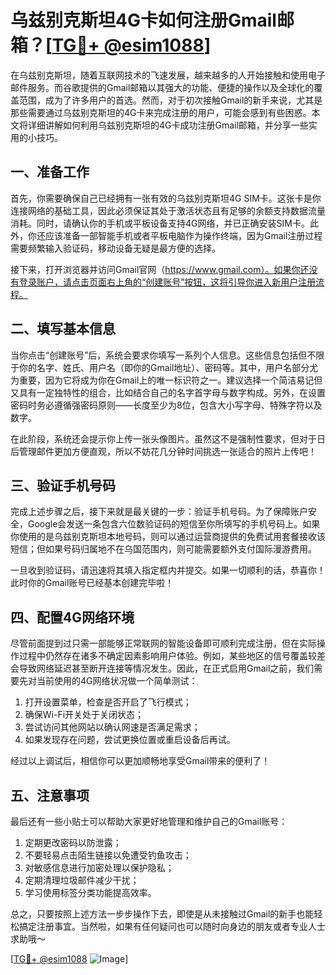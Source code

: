 # 乌兹别克斯坦4G卡如何注册Gmail邮箱？[[TG💪+ @esim1088](https://t.me/s/esim1088)]

在乌兹别克斯坦，随着互联网技术的飞速发展，越来越多的人开始接触和使用电子邮件服务。而谷歌提供的Gmail邮箱以其强大的功能、便捷的操作以及全球化的覆盖范围，成为了许多用户的首选。然而，对于初次接触Gmail的新手来说，尤其是那些需要通过乌兹别克斯坦的4G卡来完成注册的用户，可能会感到有些困惑。本文将详细讲解如何利用乌兹别克斯坦的4G卡成功注册Gmail邮箱，并分享一些实用的小技巧。

## 一、准备工作

首先，你需要确保自己已经拥有一张有效的乌兹别克斯坦4G SIM卡。这张卡是你连接网络的基础工具，因此必须保证其处于激活状态且有足够的余额支持数据流量消耗。同时，请确认你的手机或平板设备支持4G网络，并已正确安装SIM卡。此外，你还应该准备一部智能手机或者平板电脑作为操作终端，因为Gmail注册过程需要频繁输入验证码，移动设备无疑是最方便的选择。

接下来，打开浏览器并访问Gmail官网（https://www.gmail.com）。如果你还没有登录账户，请点击页面右上角的“创建账号”按钮，这将引导你进入新用户注册流程。

## 二、填写基本信息

当你点击“创建账号”后，系统会要求你填写一系列个人信息。这些信息包括但不限于你的名字、姓氏、用户名（即你的Gmail地址）、密码等。其中，用户名部分尤为重要，因为它将成为你在Gmail上的唯一标识符之一。建议选择一个简洁易记但又具有一定独特性的组合，比如结合自己的名字首字母与数字构成。另外，在设置密码时务必遵循强密码原则——长度至少为8位，包含大小写字母、特殊字符以及数字。

在此阶段，系统还会提示你上传一张头像图片。虽然这不是强制性要求，但对于日后管理邮件更加方便直观，所以不妨花几分钟时间挑选一张适合的照片上传吧！

## 三、验证手机号码

完成上述步骤之后，接下来就是最关键的一步：验证手机号码。为了保障账户安全，Google会发送一条包含六位数验证码的短信至你所填写的手机号码上。如果你使用的是乌兹别克斯坦本地号码，则可以通过运营商提供的免费试用套餐接收该短信；但如果号码归属地不在乌国范围内，则可能需要额外支付国际漫游费用。

一旦收到验证码，请迅速将其填入指定框内并提交。如果一切顺利的话，恭喜你！此时你的Gmail账号已经基本创建完毕啦！

## 四、配置4G网络环境

尽管前面提到过只需一部能够正常联网的智能设备即可顺利完成注册，但在实际操作过程中仍然存在诸多不确定因素影响用户体验。例如，某些地区的信号覆盖较差会导致网络延迟甚至断开连接等情况发生。因此，在正式启用Gmail之前，我们需要先对当前使用的4G网络状况做一个简单测试：

1. 打开设置菜单，检查是否开启了飞行模式；
2. 确保Wi-Fi开关处于关闭状态；
3. 尝试访问其他网站以确认网速是否满足需求；
4. 如果发现存在问题，尝试更换位置或重启设备后再试。

经过以上调试后，相信你可以更加顺畅地享受Gmail带来的便利了！

## 五、注意事项

最后还有一些小贴士可以帮助大家更好地管理和维护自己的Gmail账号：

1. 定期更改密码以防泄露；
2. 不要轻易点击陌生链接以免遭受钓鱼攻击；
3. 对敏感信息进行加密处理以保护隐私；
4. 定期清理垃圾邮件减少干扰；
5. 学习使用标签分类功能提高效率。

总之，只要按照上述方法一步步操作下去，即使是从未接触过Gmail的新手也能轻松搞定注册事宜。当然啦，如果有任何疑问也可以随时向身边的朋友或者专业人士求助哦～

[[TG💪+ @esim1088](https://t.me/s/esim1088) ![Image](https://i.postimg.cc/4NQfJmqS/Snipaste-2025-05-13-00-14-12.png)]